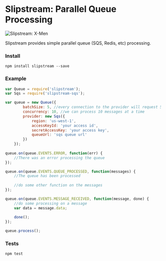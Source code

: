 # Slipstream: Parallel Queue Processing

![Slipstream: X-Men](https://s3-ap-southeast-2.amazonaws.com/pixy-marketing/github/slipstream.jpg)

Slipstream provides simple parallel queue (SQS, Redis, etc) processing.

### Install

```
npm install slipstream --save
```

### Example

```javascript
var Queue = require('slipstream');
var Sqs = require('slipstream-sqs');

var queue = new Queue({
        batchSize: 5, //every connection to the provider will request 5 messages
        concurrency: 10, //we can process 10 messages at a time
        provider: new Sqs({
            region: 'us-west-1',
            accessKeyId: 'your access id',
            secretAccessKey: 'your access key',
            queueUrl: 'sqs queue url'
        })
    });
    
queue.on(queue.EVENTS.ERROR, function(err) {
    //There was an error processing the queue
});

queue.on(queue.EVENTS.QUEUE_PROCESSED, function(messages) {
    //The queue has been processed
    
    //do some other function on the messages
});

queue.on(queue.EVENTS.MESSAGE_RECEIVED, function(message, done) {
    //do some processing on a message
    var data = message.data;
    
    done();
});

queue.process();
```

### Tests

```
npm test
```
